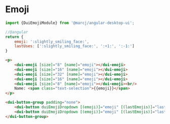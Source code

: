 <h1>Emoji</h1>

```typescript
import {DuiEmojiModule} from '@marcj/angular-desktop-ui';
```


```javascript
//@angular
return {
    emoji: ':slightly_smiling_face:',
    lastUses: [':slightly_smiling_face:', ':+1:', ':-1:']
}
```

```html
<p>
    <dui-emoji [size]="8" [name]="emoji"></dui-emoji>
    <dui-emoji [size]="16" [name]="emoji"></dui-emoji>
    <dui-emoji [size]="32" [name]="emoji"></dui-emoji>
    <dui-emoji [size]="16" [name]="emoji"></dui-emoji>
    <dui-emoji [size]="8" [name]="emoji"></dui-emoji><br/>
    Name: <span class="text-selection">{{emoji}}</span>
</p>

<dui-button-group padding="none">
    <dui-button duiEmojiDropdown [(emoji)]="emoji" [(lastEmojis)]="lastUses">Choose emoji</dui-button>
    <dui-button duiEmojiDropdown [(emoji)]="emoji" [(lastEmojis)]="lastUses" small><dui-emoji name="slightly_smiling_face"></dui-emoji></dui-button>
</dui-button-group>
```

<api-doc module="components/input/input.component" component="InputComponent"></api-doc>
